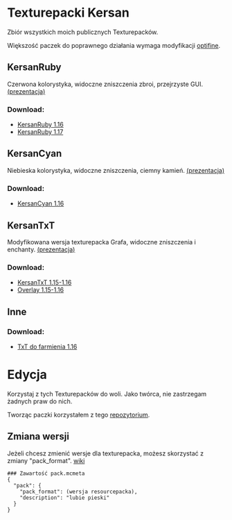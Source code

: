 # Texturepacki Kersan

Zbiór wszystkich moich publicznych Texturepacków. 

Większość paczek do poprawnego działania wymaga modyfikacji [optifine](https://optifine.net/downloads).
## KersanRuby 
Czerwona kolorystyka, widoczne zniszczenia zbroi, przejrzyste GUI. [(prezentacja)](https://youtu.be/BgBRIypab4U)
### Download:
- [KersanRuby 1.16](https://github.com/Kersan/Kersan-Texturepack/raw/main/KersanRuby/!%C2%A78%C2%A7lKersan%C2%A7cRUBY%20%C2%A78%5B%C2%A771.16%C2%A78%5D.zip)
- [KersanRuby 1.17](https://github.com/Kersan/Kersan-Texturepack/raw/main/KersanRuby/!%C2%A78%C2%A7lKersan%C2%A7cRUBY%20%C2%A78%5B%C2%A771.17%C2%A78%5D.zip)

## KersanCyan
Niebieska kolorystyka, widoczne zniszczenia, ciemny kamień. [(prezentacja)](https://youtu.be/o82Ssc9qZG8)
### Download:
- [KersanCyan 1.16](https://github.com/Kersan/Kersan-Texturepack/raw/main/KersanCyan/!%C2%A77Kersan%C2%A7b%C2%A7lCyan%C2%A77%20%C2%A78%5B%C2%A771.16%C2%A78%5D.zip)

## KersanTxT
Modyfikowana wersja texturepacka Grafa, widoczne zniszczenia  i enchanty. [(prezentacja)](https://youtu.be/NiPv8BZ13LQ)
### Download:
- [KersanTxT 1.15-1.16](https://github.com/Kersan/Kersan-Texturepack/raw/main/KersanTxT/%C2%A7cKersanTXT%20%C2%A781.15-1.16.zip)
- [Overlay 1.15-1.16](https://github.com/Kersan/Kersan-Texturepack/raw/main/KersanTxT/%C2%A78Overlay%20%C2%A7f1.15-1.16.zip)

## Inne
### Download:
- [TxT do farmienia 1.16](https://github.com/Kersan/Kersan-Texturepack/raw/main/Inne/%C2%A7aFarmienie%20%C2%A7f1.15-1.16.zip)

# Edycja
Korzystaj z tych Texturepacków do woli. Jako twórca, nie zastrzegam żadnych praw do nich. 

Tworząc paczki korzystałem z tego [repozytorium](https://github.com/sp614x/optifine/tree/master/OptiFineDoc/doc).

## Zmiana wersji
Jeżeli chcesz zmienić wersje dla texturepacka, możesz skorzystać z zmiany "pack_format". [wiki](https://minecraft.fandom.com/wiki/Pack_format)


```
### Zawartość pack.mcmeta
{
  "pack": {
    "pack_format": (wersja resourcepacka),
    "description": "lubie pieski"
  }
}
```
